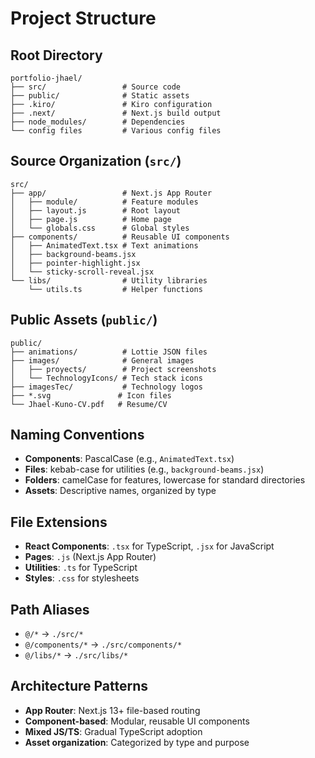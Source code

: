 # Project Structure

## Root Directory
```
portfolio-jhael/
├── src/                 # Source code
├── public/              # Static assets
├── .kiro/               # Kiro configuration
├── .next/               # Next.js build output
├── node_modules/        # Dependencies
└── config files         # Various config files
```

## Source Organization (`src/`)
```
src/
├── app/                 # Next.js App Router
│   ├── module/          # Feature modules
│   ├── layout.js        # Root layout
│   ├── page.js          # Home page
│   └── globals.css      # Global styles
├── components/          # Reusable UI components
│   ├── AnimatedText.tsx # Text animations
│   ├── background-beams.jsx
│   ├── pointer-highlight.jsx
│   └── sticky-scroll-reveal.jsx
└── libs/                # Utility libraries
    └── utils.ts         # Helper functions
```

## Public Assets (`public/`)
```
public/
├── animations/          # Lottie JSON files
├── images/              # General images
│   ├── proyects/        # Project screenshots
│   └── TechnologyIcons/ # Tech stack icons
├── imagesTec/           # Technology logos
├── *.svg               # Icon files
└── Jhael-Kuno-CV.pdf   # Resume/CV
```

## Naming Conventions
- **Components**: PascalCase (e.g., `AnimatedText.tsx`)
- **Files**: kebab-case for utilities (e.g., `background-beams.jsx`)
- **Folders**: camelCase for features, lowercase for standard directories
- **Assets**: Descriptive names, organized by type

## File Extensions
- **React Components**: `.tsx` for TypeScript, `.jsx` for JavaScript
- **Pages**: `.js` (Next.js App Router)
- **Utilities**: `.ts` for TypeScript
- **Styles**: `.css` for stylesheets

## Path Aliases
- `@/*` → `./src/*`
- `@/components/*` → `./src/components/*`
- `@/libs/*` → `./src/libs/*`

## Architecture Patterns
- **App Router**: Next.js 13+ file-based routing
- **Component-based**: Modular, reusable UI components
- **Mixed JS/TS**: Gradual TypeScript adoption
- **Asset organization**: Categorized by type and purpose
